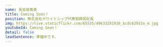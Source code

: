 ```yaml
---
name: 長谷部貴美
title: Coming Soon！
position: 株式会社ホワイトシップ代表取締役社長
img: https://live.staticflickr.com/65535/49633281918_bcdc62932a_m.jpg
youtubeId: Coming Soon！
detail: false
leadSentence: 準備中です。
---
```

